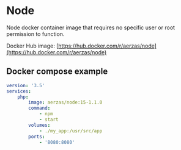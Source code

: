 # Node

Node docker container image that requires no specific user or root permission to function.

Docker Hub image: [https://hub.docker.com/r/aerzas/node](https://hub.docker.com/r/aerzas/node)

## Docker compose example

```yaml
version: '3.5'
services:
    php:
        image: aerzas/node:15-1.1.0
        command:
            - npm
            - start
        volumes:
            - ./my_app:/usr/src/app
        ports:
            - '8080:8080'
```
